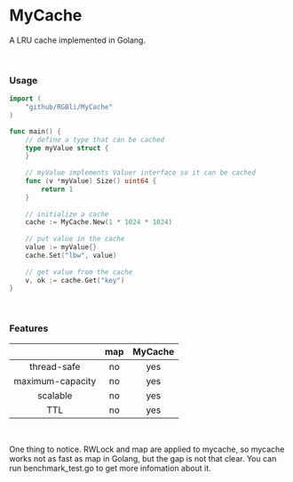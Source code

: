# MyCache
A LRU cache implemented in Golang.


</br>


### Usage
```go
import (
    "github/RGBli/MyCache"
)

func main() {
    // define a type that can be cached
    type myValue struct {
    }
    
    // myValue implements Valuer interface so it can be cached
    func (v *myValue) Size() uint64 {
        return 1
    }
    
    // initialize a cache
    cache := MyCache.New(1 * 1024 * 1024)
    
    // put value in the cache
    value := myValue{}
    cache.Set("lbw", value)
    
    // get value from the cache
    v, ok := cache.Get("key")
}
```

</br>

### Features
|     |map|MyCache|
|:---:|:---:|:---:|
|thread-safe|no|yes|
|maximum-capacity|no|yes|
|scalable|no|yes|
|TTL|no|yes|

</br>

One thing to notice. RWLock and map are applied to mycache, so mycache works not as fast as map in Golang, but the gap is not that clear. You can run benchmark_test.go to get more infomation about it.
